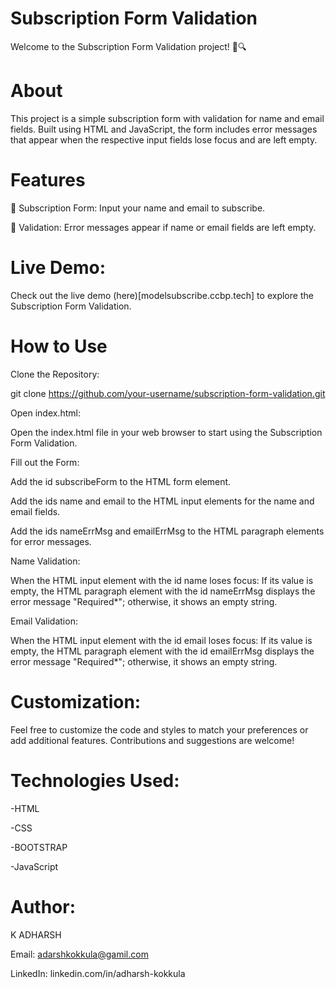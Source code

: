 # Subscription Form Validation

Welcome to the Subscription Form Validation project! 📧🔍


# About

This project is a simple subscription form with validation for name and email fields. Built using HTML and JavaScript, the form includes error messages that appear when the respective input fields lose focus and are left empty.


# Features

📝 Subscription Form: Input your name and email to subscribe.

🚫 Validation: Error messages appear if name or email fields are left empty.


# Live Demo:

Check out the live demo (here)[modelsubscribe.ccbp.tech] to explore the Subscription Form Validation.

# How to Use
Clone the Repository:

git clone https://github.com/your-username/subscription-form-validation.git

Open index.html:

Open the index.html file in your web browser to start using the Subscription Form Validation.

Fill out the Form:

Add the id subscribeForm to the HTML form element.

Add the ids name and email to the HTML input elements for the name and email fields.

Add the ids nameErrMsg and emailErrMsg to the HTML paragraph elements for error messages.

Name Validation:

When the HTML input element with the id name loses focus:
If its value is empty, the HTML paragraph element with the id nameErrMsg displays the error message "Required*"; otherwise, it shows an empty string.

Email Validation:

When the HTML input element with the id email loses focus:
If its value is empty, the HTML paragraph element with the id emailErrMsg displays the error message "Required*"; otherwise, it shows an empty string.


# Customization:
Feel free to customize the code and styles to match your preferences or add additional features. Contributions and suggestions are welcome!

# Technologies Used:

-HTML

-CSS

-BOOTSTRAP

-JavaScript


# Author:

K ADHARSH

Email: adarshkokkula@gamil.com

LinkedIn: linkedin.com/in/adharsh-kokkula
